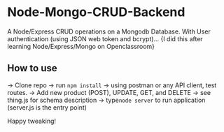 # Node-Mongo-CRUD-Backend
A Node/Express CRUD operations on a Mongodb Database. With User authentication (using JSON web token and bcrypt)...  {I did this after learning Node/Express/Mongo on Openclassroom}

## How to use
-> Clone repo
-> run `npm install`
-> using postman or any API client, test routes.
-> Add new product (POST), UPDATE, GET, and DELETE
-> see thing.js for schema description
-> type`node server` to run application (server.js is the entry point)


Happy tweaking!
